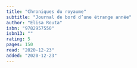 ```yaml
---
title: "Chroniques du royaume"
subtitle: "Journal de bord d’une étrange année"
author: "Elisa Routa"
isbn: "9782957550"
isbn13: ""
rating: 5
pages: 150
read: "2020-12-23"
added: "2020-12-23"
---
```


